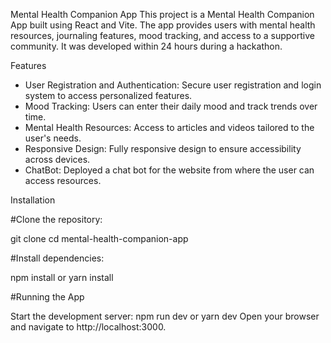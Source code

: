 Mental Health Companion App
This project is a Mental Health Companion App built using React and Vite. The app provides users with mental health resources, journaling features, mood tracking, and access to a supportive community. It was developed within 24 hours during a hackathon.

Features
- User Registration and Authentication: Secure user registration and login system to access personalized features.
- Mood Tracking: Users can enter their daily mood and track trends over time.
- Mental Health Resources: Access to articles and videos tailored to the user's needs.
- Responsive Design: Fully responsive design to ensure accessibility across devices.
- ChatBot: Deployed a chat bot for the website from where the user can access resources.

Installation

#Clone the repository:

git clone <repository-url>
cd mental-health-companion-app

#Install dependencies:

npm install
or
yarn install

#Running the App

Start the development server:
npm run dev
or
yarn dev
Open your browser and navigate to http://localhost:3000.

